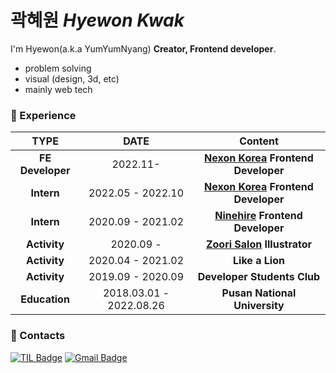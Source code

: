# 곽혜원 *Hyewon Kwak*     

I'm Hyewon(a.k.a YumYumNyang) **Creator, Frontend developer**.
- problem solving
- visual (design, 3d, etc)
- mainly web tech

   
### :dizzy: Experience​
|              TYPE               |          DATE           |                           Content                            |
| :-----------------------------: | :---------------------: | :----------------------------------------------------------: |
| **FE Developer** | 2022.11-  | **<a href="https://www.nexon.com/Home/Game">Nexon Korea</a> Frontend Developer** | 
| **Intern** | 2022.05 - 2022.10  | **<a href="https://www.nexon.com/Home/Game">Nexon Korea</a> Frontend Developer** | 
| **Intern** | 2020.09 - 2021.02  | **<a href="https://ninehire.com/">Ninehire</a> Frontend Developer** | 
| **Activity** | 2020.09 - | **<a href="https://www.instagram.com/zzoori_salon/">Zoori Salon</a> Illustrator** | 
| **Activity** | 2020.04 - 2021.02 | **Like a Lion** |  
| **Activity** | 2019.09 - 2020.09 |   **Developer Students Club**   |
| **Education** |      2018.03.01 -  2022.08.26     |                  **Pusan National University**      |     


###  :purple_heart: ​Contacts ###

[![TIL Badge](http://img.shields.io/badge/-DAILY%20LOG-0000ff?style=flat-square&link=https://heathered-bag-309.notion.site/eed28ad123b84f4ba152c92bd8200d25?v=fcdbb064fc5c42d7baeb59c05d040b78)](https://heathered-bag-309.notion.site/eed28ad123b84f4ba152c92bd8200d25?v=fcdbb064fc5c42d7baeb59c05d040b78)
[![Gmail Badge](https://img.shields.io/badge/Gmail-d14836?style=flat-square&logo=Gmail&logoColor=white&link=mailto:khw121699@gmail.com)](mailto:khw121699@gmail.com)
